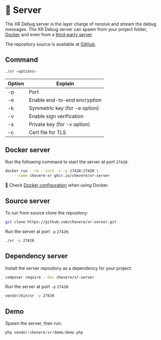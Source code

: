 # 🦄 Server

The XR Debug server is the layer charge of receive and stream the debug messages. The XR Debug server can spawn from your project folder, [Docker](docker.md) and even from a [third-party server](../developer/server-spec.md).

The repository source is available at [GitHub](https://github.com/chevere/xr-server).

## Command

```sh
./xr <options>
```

| Option | Explain                       |
| ------ | ----------------------------- |
| -p     | Port                          |
| -e     | Enable end-to-end encryption  |
| -k     | Symmetric key (for -e option) |
| -v     | Enable sign verification      |
| -s     | Private key (for -v option)   |
| -c     | Cert file for TLS             |

## Docker server

Run the following command to start the server at port `27420`:

```sh
docker run --rm --init -i -p 27420:27420 \
    --name chevere-xr ghcr.io/chevere/xr-server
```

🐋 Check [Docker configuration](../configuration/docker-configuration.md) when using Docker.

## Source server

To run from source clone the repository:

```sh
git clone https://github.com/chevere/xr-server.git
```

Run the server at port `-p` `27420`:

```sh
./xr -p 27420
```

## Dependency server

Install the server repository as a dependency for your project:

```sh
composer require --dev chevere/xr-server
```

Run the server at port `-p` `27420`:

```sh
vendor/bin/xr -p 27420
```

## Demo

Spawn the server, then run:

```php
php vendor/chevere/xr/demo/demo.php
```
